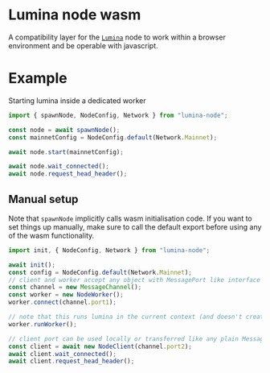 # Lumina node wasm

A compatibility layer for the [`Lumina`](https://github.com/eigerco/lumina) node to
work within a browser environment and be operable with javascript.

# Example
Starting lumina inside a dedicated worker

```javascript
import { spawnNode, NodeConfig, Network } from "lumina-node";

const node = await spawnNode();
const mainnetConfig = NodeConfig.default(Network.Mainnet);

await node.start(mainnetConfig);

await node.wait_connected();
await node.request_head_header();
```

## Manual setup

Note that `spawnNode` implicitly calls wasm initialisation code. If you want to set things up manually, make sure to call the default export before using any of the wasm functionality.

```javascript
import init, { NodeConfig, Network } from "lumina-node";

await init();
const config = NodeConfig.default(Network.Mainnet);
// client and worker accept any object with MessagePort like interface e.g. Worker
const channel = new MessageChannel();
const worker = new NodeWorker();
worker.connect(channel.port1);

// note that this runs lumina in the current context (and doesn't create a new worker). runWorker doesn't return.
worker.runWorker();

// client port can be used locally or transferred like any plain MessagePort
const client = await new NodeClient(channel.port2);
await client.wait_connected();
await client.request_head_header();
```
